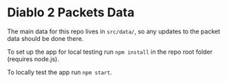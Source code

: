 # Diablo 2 Packets Data

The main data for this repo lives in `src/data/`, so any updates to the packet data should be done there.

To set up the app for local testing run `npm install` in the repo root folder (requires node.js).

To locally test the app run `npm start`.
